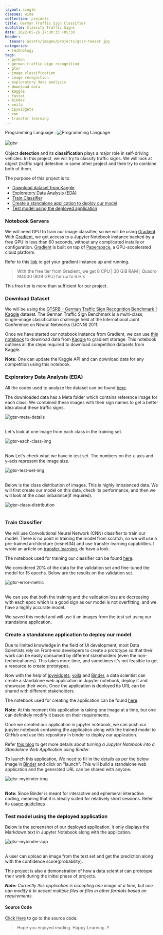 ```yaml
---
layout: single
classes: wide
collection: projects
title: German Traffic Sign Classifier
subtitle: Classify Traffic Signs
date: 2022-05-26 17:30:33 +05:30
header:
  teaser: assets/images/projects/gtsr-teaser.jpg
categories:  
 - Technology  
tags:  
 - python  
 - german traffic sign recognition 
 - gtsr
 - image classification
 - image recognition
 - exploratory data analysis
 - download data
 - kaggle
 - fastai
 - binder
 - voila
 - ipywidgets
 - cnn
 - transfer learning
---
```

Programming Language : ![Programming Language](https://img.shields.io/badge/Python-100%25-%233DA639)<br>
<br><img src="/assets/images/projects/gtsr-img.jpg" alt="gtsr" style=" height=2%; width=2%; display: block; margin-left: auto; margin-right: auto;"/><br>
Object **detection** and its **classification** plays a major role in self-driving vehicles. In this project, we will try to classify traffic signs. We will look at object (traffic sign) detection in some other project and then try to combine both of them.

The purpose of this project is to:
 - [Download dataset from Kaggle](#download-dataset).
 - [Exploratory Data Analysis (EDA)](#exploratory-data-analysis-eda)
 - [Train Classifier](#train-classifier)
 - [Create a standalone application to deploy our model](#create-a-standalone-application-to-deploy-our-model)
 - [Test model using the deployed application](#test-model-using-the-deployed-application)

### Notebook Servers
We will need GPU to train our image classifier, so we will be using [Gradient](https://gradient.paperspace.com/). With [Gradient](https://gradient.paperspace.com/), we get access to a Jupyter Notebook instance backed by a free GPU in less than 60 seconds, without any complicated installs or configuration. [Gradient](https://gradient.paperspace.com/) is built on top of [Paperspace](https://www.paperspace.com/), a GPU-accelerated cloud platform.

Refer to this [link](https://course.fast.ai/start_gradient) to get your gradient instance up and running. 

> With the free tier from Gradient, we get 8 CPU | 30 GiB RAM | Quadro M4000 (8GB GPU) for up to 6 Hrs

This free tier is more than sufficient for our project.

### Download Dataset
We will be using the [GTSRB - German Traffic Sign Recognition Benchmark | Kaggle](https://www.kaggle.com/meowmeowmeowmeowmeow/gtsrb-german-traffic-sign) dataset. The German Traffic Sign Benchmark is a multi-class, single-image classification challenge held at the International Joint Conference on Neural Networks (IJCNN) 2011.

Once we have started our notebook instance from Gradient, we can use [this notebook](https://github.com/ashishkr568/gtsr/blob/main/1_download_dataset.ipynb) to download data from [Kaggle](https://www.kaggle.com/) to gradient storage. This notebook outlines all the steps required to download competition datasets from Kaggle. 

**Note:** One can update the Kaggle API and can download data for any competition using this notebook.

### Exploratory Data Analysis (EDA)

All the codes used to analyze the dataset can be found [here](https://github.com/ashishkr568/gtsr/blob/main/2_gtsr_eda_train_classifier.ipynb).

The downloaded data has a Meta folder which contains  reference image for each class. We combined these images with their sign names to get a better idea about these traffic signs.

<img src="/assets/images/projects/gtsr-meta-details.JPG" alt="gtsr-meta-details" style=" height=2%; width=2%; display: block; margin-left: auto; margin-right: auto;"/><br>

Let's look at one image from each class in the training set.

<img src="/assets/images/projects/gtsr-each-class-img.JPG" alt="gtsr-each-class-img" style=" height=2%; width=2%; display: block; margin-left: auto; margin-right: auto;"/><br>

Now Let's check what we have in test set. The numbers on the x-axis and y-axis represent the image size.

<img src="/assets/images/projects/gtsr-test-set-img.JPG" alt="gtsr-test-set-img" style=" height=2%; width=2%; display: block; margin-left: auto; margin-right: auto;"/><br>

Below is the class distribution of images. This is highly imbalanced data. We will first create our model on this data, check its performance, and then we will look at the class imbalance(if required).

<img src="/assets/images/projects/gtsr-class-distribution.jpg" alt="gtsr-class-distribution" style=" height=2%; width=2%; display: block; margin-left: auto; margin-right: auto;"/><br>

### Train Classifier
We will use Convolutional Neural Network (CNN) classifier to train our model. There is no point in training the model from scratch, so we will use a pre-trained architecture (resnet34) and use transfer learning capabilities. I wrote an article on [transfer learning](/blog/2022/05/02/transfer-learning-and-significance/), do have a look.

The notebook used for training our classifier can be found [here](https://github.com/ashishkr568/gtsr/blob/main/2_gtsr_eda_train_classifier.ipynb).

We considered 20% of the data for the validation set and fine-tuned the model for 15 epochs. Below are the results on the validation set.

<img src="/assets/images/projects/gtsr-error-metric.JPG" alt="gtsr-error-metric" style=" height=2%; width=2%; display: block; margin-left: auto; margin-right: auto;"/><br>

We can see that both the training and the validation loss are decreasing with each epoc which is a good sign as our model is not overfitting, and we have a highly accurate model.

We saved this model and will use it on images from the test set using our standalone application.

###  Create a standalone application to deploy our model
Due to limited knowledge in the field of UI development, most Data Scientists rely on Front-end developers to create a prototype so that their work can be easily consumed by different stakeholders (even the non-technical ones). This takes more time, and sometimes it's not feasible to get a resource to create prototypes. 

Now with the help of [ipywidgets](https://ipywidgets.readthedocs.io/en/latest/), [voilà](https://voila.readthedocs.io/en/stable/using.html) and  [Binder](https://mybinder.org/), a data scientist can create a standalone web application in Jupyter notebook, deploy it and showcase their work. Once the application is deployed its URL can be shared with different stakeholders.

The notebook used for creating the application can be found [here](https://github.com/ashishkr568/gtsr/blob/main/3_gtsr_app.ipynb).

**Note:** At this moment this application is taking one image at a time, but one can definitely modify it based on their requirements.

Once we created our application in jupyter notebook, we can push our jupyter notebook containing the application along with the trained model to GitHub and use this repository in binder to deploy our application. 

Refer [this blog](/blog/2022/05/26/notebook-to-app/) to get more details about *turning a Jupyter Notebook into a Standalone Web Application using Binder*.

To launch this application, We need to fill in the details as per the below image in [Binder](https://mybinder.org/) and click on "launch". This will build a standalone web application and the generated URL can be shared with anyone.  

<img src="/assets/images/projects/gtsr-mybinder-img.png" alt="gtsr-mybinder-img" style=" height=2%; width=2%; display: block; margin-left: auto; margin-right: auto;"/><br>

**Note:** Since Binder is meant for interactive and ephemeral interactive coding, meaning that it is ideally suited for relatively short sessions. Refer its [usage guidelines](https://mybinder.readthedocs.io/en/latest/about/user-guidelines.html)

### Test model using the deployed application

Below is the screenshot of our deployed application. It only displays the Markdown text in Jupyter Notebook along with the application.

<img src="/assets/images/projects/gtsr-mybinder-app.png" alt="gtsr-mybinder-app" style=" height=2%; width=2%; display: block; margin-left: auto; margin-right: auto;"/><br>

A user can upload an image from the test set and get the prediction along with the confidence score(probability).

This project is also a demonstration of how a data scientist can prototype their work during the initial phase of projects. 

***Note:** Currently this application is accepting one image at a time, but one can modify it to accept multiple files or files in other formats based on requirements.*

#### Source Code
[Click Here](!https://github.com/ashishkr568/gtsr) to go to the source code.

> Hope you enjoyed reading. Happy Learning..!!